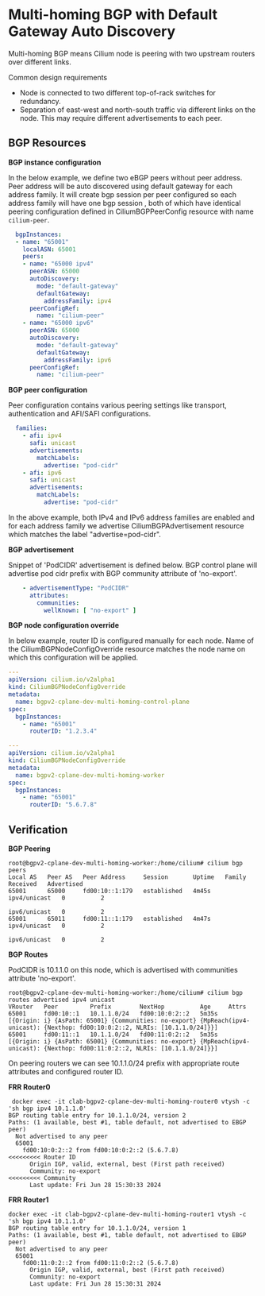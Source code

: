 Multi-homing BGP with Default Gateway Auto Discovery
====================================================

Multi-homing BGP means Cilium node is peering with two upstream routers over different links.

Common design requirements

- Node is connected to two different top-of-rack switches for redundancy.
- Separation of east-west and north-south traffic via different links on the node. This may require different advertisements to each peer.

BGP Resources
-------------

**BGP instance configuration**

In the below example, we define two eBGP peers without peer address. Peer address will be auto discovered using default gateway
for each address family. It will create bgp session per peer configured so each address family will have one bgp session  , both of which have identical peering configuration defined in
CiliumBGPPeerConfig resource with name `cilium-peer`.

```yaml
  bgpInstances:
  - name: "65001"
    localASN: 65001
    peers:
    - name: "65000 ipv4"
      peerASN: 65000
      autoDiscovery:
        mode: "default-gateway"
        defaultGateway:
          addressFamily: ipv4
      peerConfigRef:
        name: "cilium-peer"
    - name: "65000 ipv6"
      peerASN: 65000
      autoDiscovery:
        mode: "default-gateway"
        defaultGateway:
          addressFamily: ipv6
      peerConfigRef:
        name: "cilium-peer"
```


**BGP peer configuration**

Peer configuration contains various peering settings like transport, authentication and AFI/SAFI configurations.

```yaml
  families:
    - afi: ipv4
      safi: unicast
      advertisements:
        matchLabels:
          advertise: "pod-cidr"
    - afi: ipv6
      safi: unicast
      advertisements:
        matchLabels:
          advertise: "pod-cidr"
```

In the above example, both IPv4 and IPv6 address families are enabled and for each address family we advertise CiliumBGPAdvertisement resource
which matches the label "advertise=pod-cidr".

**BGP advertisement**

Snippet of 'PodCIDR' advertisement is defined below. BGP control plane will advertise pod cidr prefix with BGP community attribute of 'no-export'.

```yaml
    - advertisementType: "PodCIDR"
      attributes:
        communities:
          wellKnown: [ "no-export" ]
```

**BGP node configuration override**

In below example, router ID is configured manually for each node. Name of the CiliumBGPNodeConfigOverride resource matches the node name on which this 
configuration will be applied.

```yaml
---
apiVersion: cilium.io/v2alpha1
kind: CiliumBGPNodeConfigOverride
metadata:
  name: bgpv2-cplane-dev-multi-homing-control-plane
spec:
  bgpInstances:
    - name: "65001"
      routerID: "1.2.3.4"

---
apiVersion: cilium.io/v2alpha1
kind: CiliumBGPNodeConfigOverride
metadata:
  name: bgpv2-cplane-dev-multi-homing-worker
spec:
  bgpInstances:
    - name: "65001"
      routerID: "5.6.7.8"
```

Verification
------------

**BGP Peering**

```
root@bgpv2-cplane-dev-multi-homing-worker:/home/cilium# cilium bgp peers
Local AS   Peer AS   Peer Address     Session       Uptime   Family         Received   Advertised
65001      65000     fd00:10::1:179   established   4m45s    ipv4/unicast   0          2
                                                             ipv6/unicast   0          2
65001      65011     fd00:11::1:179   established   4m47s    ipv4/unicast   0          2
                                                             ipv6/unicast   0          2

```

**BGP Routes**

PodCIDR is 10.1.1.0 on this node, which is advertised with communities attribute 'no-export'.

```
root@bgpv2-cplane-dev-multi-homing-worker:/home/cilium# cilium bgp routes advertised ipv4 unicast
VRouter   Peer         Prefix        NextHop          Age     Attrs
65001     fd00:10::1   10.1.1.0/24   fd00:10:0:2::2   5m35s   [{Origin: i} {AsPath: 65001} {Communities: no-export} {MpReach(ipv4-unicast): {Nexthop: fd00:10:0:2::2, NLRIs: [10.1.1.0/24]}}]
65001     fd00:11::1   10.1.1.0/24   fd00:11:0:2::2   5m35s   [{Origin: i} {AsPath: 65001} {Communities: no-export} {MpReach(ipv4-unicast): {Nexthop: fd00:11:0:2::2, NLRIs: [10.1.1.0/24]}}]
```

On peering routers we can see 10.1.1.0/24 prefix with appropriate route attributes and configured router ID.

**FRR Router0**

```
 docker exec -it clab-bgpv2-cplane-dev-multi-homing-router0 vtysh -c 'sh bgp ipv4 10.1.1.0'
BGP routing table entry for 10.1.1.0/24, version 2
Paths: (1 available, best #1, table default, not advertised to EBGP peer)
  Not advertised to any peer
  65001
    fd00:10:0:2::2 from fd00:10:0:2::2 (5.6.7.8)               <<<<<<<<< Router ID
      Origin IGP, valid, external, best (First path received)
      Community: no-export                                     <<<<<<<<< Community
      Last update: Fri Jun 28 15:30:33 2024
```

**FRR Router1**

```
docker exec -it clab-bgpv2-cplane-dev-multi-homing-router1 vtysh -c 'sh bgp ipv4 10.1.1.0'
BGP routing table entry for 10.1.1.0/24, version 1
Paths: (1 available, best #1, table default, not advertised to EBGP peer)
  Not advertised to any peer
  65001
    fd00:11:0:2::2 from fd00:11:0:2::2 (5.6.7.8)
      Origin IGP, valid, external, best (First path received)
      Community: no-export
      Last update: Fri Jun 28 15:30:31 2024
```
